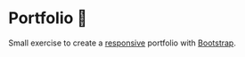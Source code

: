 # Portfolio :newspaper:

Small exercise to create a [responsive](https://developer.mozilla.org/en-US/docs/Learn/CSS/CSS_layout/Responsive_Design) portfolio with [Bootstrap](https://getbootstrap.com/).
